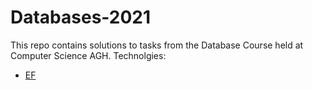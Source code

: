 # Databases-2021
This repo contains solutions to tasks from the Database Course held at Computer Science AGH.
Technolgies:
* <a href="https://github.com/basiav/Databases-2021/tree/main/EF">EF</a>
